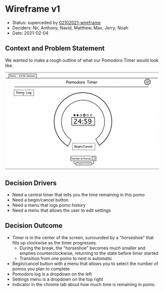 # Wireframe v1

* Status: superceded by [02102021-wireframe](02102021-wireframe.md)
* Deciders: Nir, Anthony, Navid, Matthew, Max, Jerry, Noah
* Date: 2021-02-04

## Context and Problem Statement

We wanted to make a rough outline of what our Pomodoro Timer would look like.

![diagram](../interface/wireframes/wireframe1.png)

## Decision Drivers

* Need a central timer that tells you the time remaining in this pomo
* Need a begin/cancel button
* Need a menu that logs pomo history
* Need a menu that allows the user to edit settings

## Decision Outcome

* Timer is in the center of the screen, surrounded by a "horseshoe" that fills up clockwise as the timer progresses.
  * During the break, the "horseshoe" becomes much smaller and empties counterclockwise, returning to the state before timer started
  * Transition from one pomo to next is automatic
* Begin/cancel button with a menu that allows you to select the number of pomos you plan to complete
* Pomodoro log is a dropdown on the left
* Settings menu is a dropdown on the top right
* Indicator in the chrome tab about how much time is remaining in pomo.
